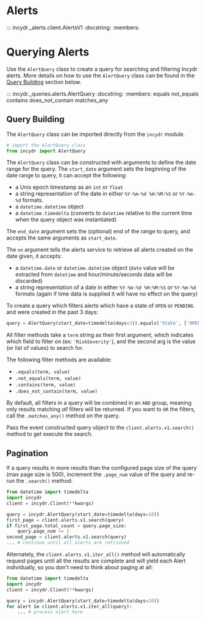 # Alerts

::: incydr._alerts.client.AlertsV1
    :docstring:
    :members:

# Querying Alerts

Use the `AlertQuery` class to create a query for searching and filtering Incydr alerts.  More details on how to use the `AlertQuery` class can be found in the [Query Building](#query-building) section below.

::: incydr._queries.alerts.AlertQuery
    :docstring:
    :members: equals not_equals contains does_not_contain matches_any

## Query Building

The `AlertQuery` class can be imported directly from the `incydr` module.

```python
# import the AlertQuery class
from incydr import AlertQuery
```

The `AlertQuery` class can be constructed with arguments to define the date range for the query. The `start_date`
argument sets the beginning of the date range to query, it can accept the following:

- a Unix epoch timestamp as an `int` or `float`
- a string representation of the date in either `%Y-%m-%d %H:%M:%S` or `%Y-%m-%d` formats.
- a `datetime.datetime` object
- a `datetime.timedelta` (converts to `datetime` relative to the current time when the query object was instantiated)

The `end_date` argument sets the (optional) end of the range to query, and accepts the same arguments as `start_date`.

The `on` argument tells the alerts service to retrieve all alerts created on the date given, it accepts:
- a `datetime.date` or `datetime.datetime` object (`date` value will be extracted from `datetime` and hour/minute/seconds
  data will be discarded)
- a string representation of a date in either `%Y-%m-%d %H:%M:%S` or `%Y-%m-%d` formats (again if time data is supplied
  it will have no effect on the query)

To create a query which filters alerts which have a state of `OPEN` or `PENDING` and were created in the past 3 days:
```python
query = AlertQuery(start_date=timedelta(days=3)).equals('State', ['OPEN', 'PENDING'])
```

All filter methods take a `term` string as their first argument, which indicates which field to filter on (ex: `'RiskSeverity'`),
and the second arg is the value (or list of values) to search for.

The following filter methods are available:
* `.equals(term, value)`
* `.not_equals(term, value)`
* `.contains(term, value)`
* `.does_not_contain(term, value)`

By default, all filters in a query will be combined in an `AND` group, meaning only results matching _all_ filters will
be returned. If you want to `OR` the filters, call the `.matches_any()` method on the query.

Pass the event constructed query object to the `client.alerts.v1.search()` method to get execute the search.

## Pagination

If a query results in more results than the configured page size of the query (max page size is 500), increment the 
`.page_num` value of the query and re-run the `.search()` method:

```python
from datetime import timedelta
import incydr
client = incydr.Client(**kwargs)

query = incydr.AlertQuery(start_date=timedelta(days=10))
first_page = client.alerts.v1.search(query)
if first_page.total_count > query.page_size:
    query.page_num += 1
second_page = client.alerts.v1.search(query)
... # continue until all alerts are retrieved
```

Alternately, the `client.alerts.v1.iter_all()` method will automatically request pages until all the results are complete
and will yield each Alert individually, so you don't need to think about paging at all:

```python
from datetime import timedelta
import incydr
client = incydr.Client(**kwargs)

query = incydr.AlertQuery(start_date=timedelta(days=10))
for alert in client.alerts.v1.iter_all(query):
    ... # process alert here
```